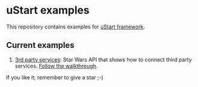 # uStart examples

This repository contains examples for [uStart framework](https://ustart.dev).

## Current examples

1. [3rd party services](https://github.com/ustart-dev/ustart-examples/tree/master/star-wars): Star Wars API that shows how to connect third party services. [Follow the walkthrough](https://ustart.dev/docs/next/3rd-party-services).

If you like it, remember to give a star ;-)
